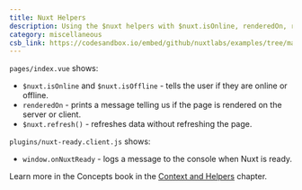 ```yaml
---
title: Nuxt Helpers
description: Using the $nuxt helpers with $nuxt.isOnline, renderedOn, refresh(), onNuxtReady
category: miscellaneous
csb_link: https://codesandbox.io/embed/github/nuxtlabs/examples/tree/master/miscellaneous/nuxt-helpers?fontsize=14&hidenavigation=1&theme=dark&view=editor
---
```


<example-intro></example-intro>

`pages/index.vue` shows:

- `$nuxt.isOnline` and `$nuxt.isOffline` - tells the user if they are online or offline.
- `renderedOn` - prints a message telling us if the page is rendered on the server or client.
- `$nuxt.refresh()` - refreshes data without refreshing the page.

`plugins/nuxt-ready.client.js` shows:

- `window.onNuxtReady` - logs a message to the console when Nuxt is ready.

<base-alert type="next">

Learn more in the Concepts book in the [Context and Helpers](/docs/concepts/context-helpers#helpers) chapter.

</base-alert>

<code-sandbox :src="csb_link"></code-sandbox>
